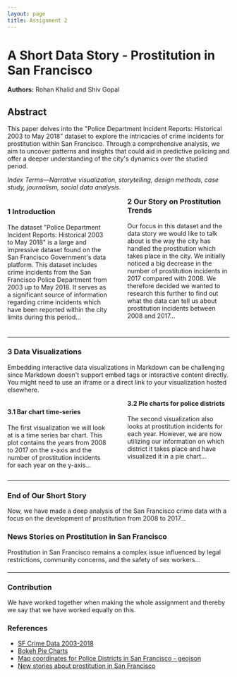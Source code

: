 ```yaml
---
layout: page
title: Assignment 2
---
```


# A Short Data Story - Prostitution in San Francisco

**Authors:** Rohan Khalid and Shiv Gopal

## Abstract

This paper delves into the "Police Department Incident Reports: Historical 2003 to May 2018" dataset to explore the intricacies of crime incidents for prostitution within San Francisco. Through a comprehensive analysis, we aim to uncover patterns and insights that could aid in predictive policing and offer a deeper understanding of the city's dynamics over the studied period.

*Index Terms—Narrative visualization, storytelling, design methods, case study, journalism, social data analysis.*

<div style="column-count: 2; column-gap: 40px;">

### 1 Introduction

The dataset "Police Department Incident Reports: Historical 2003 to May 2018" is a large and impressive dataset found on the San Francisco Government's data platform. This dataset includes crime incidents from the San Francisco Police Department from 2003 up to May 2018. It serves as a significant source of information regarding crime incidents which have been reported within the city limits during this period...

### 2 Our Story on Prostitution Trends

Our focus in this dataset and the data story we would like to talk about is the way the city has handled the prostitution which takes place in the city. We initially noticed a big decrease in the number of prostitution incidents in 2017 compared with 2008. We therefore decided we wanted to research this further to find out what the data can tell us about prostitution incidents between 2008 and 2017...

</div>

<div style="border-bottom: 1px solid #000; margin: 20px 0;"></div>

### 3 Data Visualizations

Embedding interactive data visualizations in Markdown can be challenging since Markdown doesn't support embed tags or interactive content directly. You might need to use an iframe or a direct link to your visualization hosted elsewhere.

<div style="column-count: 2; column-gap: 40px;">

#### 3.1 Bar chart time-series

The first visualization we will look at is a time series bar chart. This plot contains the years from 2008 to 2017 on the x-axis and the number of prostitution incidents for each year on the y-axis...

#### 3.2 Pie charts for police districts

The second visualization also looks at prostitution incidents for each year. However, we are now utilizing our information on which district it takes place and have visualized it in a pie chart...

</div>

<div style="border-bottom: 1px solid #000; margin: 20px 0;"></div>

### End of Our Short Story

Now, we have made a deep analysis of the San Francisco crime data with a focus on the development of prostitution from 2008 to 2017...

### News Stories on Prostitution in San Francisco

Prostitution in San Francisco remains a complex issue influenced by legal restrictions, community concerns, and the safety of sex workers...

<div style="border-bottom: 1px solid #000; margin: 20px 0;"></div>

### Contribution

We have worked together when making the whole assignment and thereby we say that we have worked equally on this.

### References

- [SF Crime Data 2003-2018](https://data.sfgov.org/Public-Safety/Police-Department-Incident-Reports-Historical-2003/tmnf-yvry/about_data)
- [Bokeh Pie Charts](https://docs.bokeh.org/en/latest/docs/user_guide/topics/pie.html)
- [Map coordinates for Police Districts in San Francisco - geojson](https://raw.githubusercontent.com/suneman/socialdata2022/main/files/sfpd.geojson)
- [New stories about prostitution in San Francisco](https://localnewsmatters.org/2023/08/17/sex-work-and-the-city-policing-prostitution-in-san-francisco-reflects-evolving-attitudes/)

